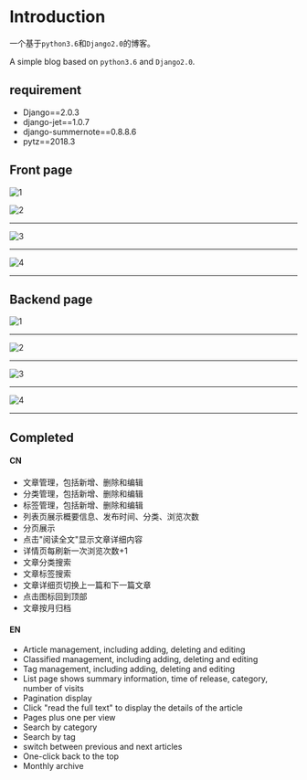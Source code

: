 # Introduction

一个基于`python3.6`和`Django2.0`的博客。 

A simple blog based on `python3.6` and `Django2.0`.

## requirement
- Django==2.0.3
- django-jet==1.0.7
- django-summernote==0.8.8.6
- pytz==2018.3
  
## Front page

![1](http://7xljc2.com1.z0.glb.clouddn.com/20180315_1.png)


![2](http://7xljc2.com1.z0.glb.clouddn.com/20180315_2.png)

---

![3](http://7xljc2.com1.z0.glb.clouddn.com/20180315_3.png)

---

![4](http://7xljc2.com1.z0.glb.clouddn.com/20180315_4.png)

---

## Backend page
![1](http://7xljc2.com1.z0.glb.clouddn.com/20180315_5.png)

---

![2](http://7xljc2.com1.z0.glb.clouddn.com/20180315_6.png)

---
![3](http://7xljc2.com1.z0.glb.clouddn.com/20180309-4.png)

---

![4](http://7xljc2.com1.z0.glb.clouddn.com/20180315_7.png)

---

## Completed

#### CN
- 文章管理，包括新增、删除和编辑
- 分类管理，包括新增、删除和编辑
- 标签管理，包括新增、删除和编辑
- 列表页展示概要信息、发布时间、分类、浏览次数
- 分页展示
- 点击"阅读全文"显示文章详细内容
- 详情页每刷新一次浏览次数+1
- 文章分类搜索
- 文章标签搜索
- 文章详细页切换上一篇和下一篇文章
- 点击图标回到顶部
- 文章按月归档

#### EN
- Article management, including adding, deleting and editing
- Classified management, including adding, deleting and editing
- Tag management, including adding, deleting and editing
- List page shows summary information, time of release, category, number of visits
- Pagination display
- Click "read the full text" to display the details of the article
- Pages plus one per view
- Search by category
- Search by tag
- switch between previous and next articles
- One-click back to the top
- Monthly archive
